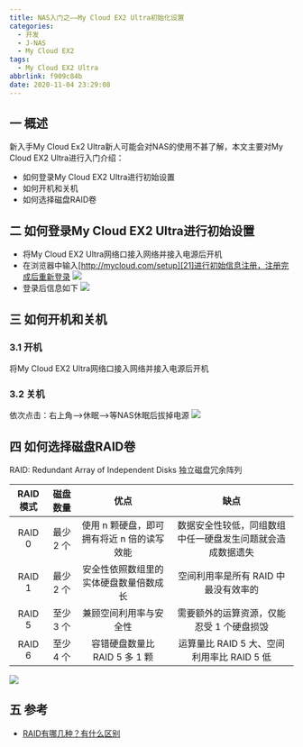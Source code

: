 ```yaml
---
title: NAS入门之——My Cloud EX2 Ultra初始化设置
categories:
  - 开发
  - J-NAS
  - My Cloud EX2
tags:
  - My Cloud EX2 Ultra
abbrlink: f909c84b
date: 2020-11-04 23:29:08
---
```

## 一 概述

新入手My Cloud Ex2 Ultra新人可能会对NAS的使用不甚了解，本文主要对My Cloud EX2 Ultra进行入门介绍：

* 如何登录My Cloud EX2 Ultra进行初始设置
* 如何开机和关机
* 如何选择磁盘RAID卷

<!--more-->

## 二 如何登录My Cloud EX2 Ultra进行初始设置

* 将My Cloud EX2 Ultra网络口接入网络并接入电源后开机
* 在浏览器中输入[http://mycloud.com/setup][21]进行初始信息注册，注册完成后重新登录
  ![][1]
* 登录后信息如下
  ![][2]

## 三 如何开机和关机

### 3.1 开机
将My Cloud EX2 Ultra网络口接入网络并接入电源后开机

### 3.2 关机

依次点击：右上角——>休眠——>等NAS休眠后拔掉电源
![][3]

## 四 如何选择磁盘RAID卷
 RAID: Redundant Array of Independent Disks 独立磁盘冗余阵列 

| RAID模式 | 磁盘数量  |                    优点                    |                            缺点                            |
| :------: | :-------: | :----------------------------------------: | :--------------------------------------------------------: |
|  RAID 0  | 最少 2 个 | 使用 n 颗硬盘，即可拥有将近 n 倍的读写效能 | 数据安全性较低，同组数组中任一硬盘发生问题就会造成数据遗失 |
|  RAID 1  | 最少 2 个 |   安全性依照数组里的实体硬盘数量倍数成长   |            空间利用率是所有 RAID 中最没有效率的            |
|  RAID 5  | 至少 3 个 |           兼顾空间利用率与安全性           |         需要额外的运算资源，仅能忍受 1 个硬盘损毁          |
|  RAID 6  | 至少 4 个 |       容错硬盘数量比 RAID 5 多 1 颗        |         运算量比 RAID 5 大、空间利用率比 RAID 5 低         |

![][4]
## 五 参考
* [RAID有哪几种？有什么区别](https://www.zhihu.com/question/20131784/answer/199454382)


[1]:https://jsd.onmicrosoft.cn/gh/PGzxc/CDN/blog-nas/nas-my-cloud-ex2-login.png
[2]:https://jsd.onmicrosoft.cn/gh/PGzxc/CDN/blog-nas/nas-my-cloud-ex2-main-view.png
[3]:https://jsd.onmicrosoft.cn/gh/PGzxc/CDN/blog-nas/nas-my-cloud-ex2-shutdown.png
[4]:https://jsd.onmicrosoft.cn/gh/PGzxc/CDN/blog-nas/nas-raid-struct.png
[21]:http://mycloud.com/setup